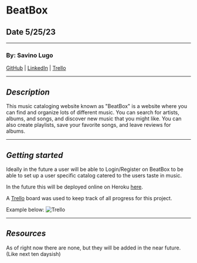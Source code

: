 # BeatBox

## Date 5/25/23

---

### By: Savino Lugo

[GitHub](https://github.com/SavinoLugo) | [LinkedIn](https://www.linkedin.com/in/savinolugo/) | [Trello](https://trello.com/u/savinolugo/boards)

---

## **_Description_**

This music cataloging website known as "BeatBox" is a website where you can find and organize lots of different music. You can search for artists, albums, and songs, and discover new music that you might like. You can also create playlists, save your favorite songs, and leave reviews for albums.

---

## **_Getting started_**

Ideally in the future a user will be able to Login/Register on BeatBox to be able to set up a user specific catalog catered to the users taste in music.

In the future this will be deployed online on Heroku [here](link).

A [Trello](https://trello.com/b/LkZT1O4J/music-catalog) board was used to keep track of all progress for this project.

Example below:
![Trello](assets/images/Trello.png)

---

## **_Resources_**

As of right now there are none, but they will be added in the near future.(Like next ten daysish)
